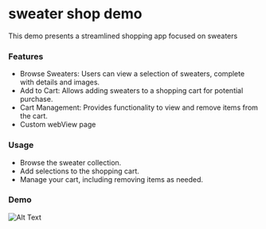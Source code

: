 # sweater shop demo

This demo presents a streamlined shopping app focused on sweaters

### Features
- Browse Sweaters: Users can view a selection of sweaters, complete with details and images.
- Add to Cart: Allows adding sweaters to a shopping cart for potential purchase.
- Cart Management: Provides functionality to view and remove items from the cart.
- Custom webView page

### Usage

- Browse the sweater collection.
- Add selections to the shopping cart.
- Manage your cart, including removing items as needed.

### Demo
![Alt Text](https://media.giphy.com/media/v1.Y2lkPTc5MGI3NjExbjRmMXI2Ymd1OXU5eDNtdmo0czlmOTdyYTBhcHl3eHZobTFiazN6NiZlcD12MV9pbnRlcm5hbF9naWZfYnlfaWQmY3Q9Zw/21ecxaZcaA4A2Qek7f/giphy.gif)


